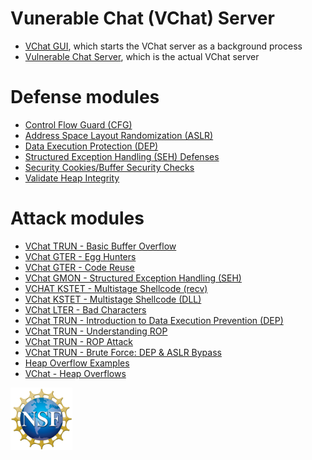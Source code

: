# Vunerable Chat (VChat) Server
* [VChat GUI](https://github.com/DaintyJet/VChatGUI), which starts the VChat server as a background process
* [Vulnerable Chat Server](https://github.com/xinwenfu/vchat), which is the actual VChat server

# Defense modules
* [Control Flow Guard (CFG)](https://github.com/DaintyJet/VChat_CFG)
* [Address Space Layout Randomization (ASLR)](https://github.com/DaintyJet/VChat_ASLR_Intro)
* [Data Execution Protection (DEP)](https://github.com/DaintyJet/VChat_DEP_Intro)
* [Structured Exception Handling (SEH) Defenses](https://github.com/DaintyJet/VChat_SEH)
* [Security Cookies/Buffer Security Checks](https://github.com/DaintyJet/VChat_Security_Cookies)
* [Validate Heap Integrity](https://github.com/DaintyJet/VChat_Heap_Defense)

# Attack modules
* [VChat TRUN - Basic Buffer Overflow](https://github.com/DaintyJet/VChat_TRUN)
* [VChat GTER - Egg Hunters](https://github.com/DaintyJet/VChat_GTER_EggHunter)
* [VChat GTER - Code Reuse](https://github.com/DaintyJet/VChat_GTER_CodeReuse)
* [VChat GMON - Structured Exception Handling (SEH)](https://github.com/DaintyJet/VChat_GMON_SEH)
* [VCHAT KSTET - Multistage Shellcode (recv)](https://github.com/DaintyJet/VChat_KSTET_Multi)
* [VChat KSTET - Multistage Shellcode (DLL)](https://github.com/DaintyJet/VChat_KSTET_DLL)
* [VChat LTER - Bad Characters](https://github.com/DaintyJet/VChat_LTER)
* [VChat TRUN - Introduction to Data Execution Prevention (DEP)](https://github.com/DaintyJet/VChat_DEP)
* [VChat TRUN - Understanding ROP](https://github.com/DaintyJet/VChat_ROP_INTRO)
* [VChat TRUN - ROP Attack](https://github.com/DaintyJet/VChat_TRUN_ROP)
* [VChat TRUN - Brute Force: DEP & ASLR Bypass](https://github.com/DaintyJet/VChat_Brute_Force)
* [Heap Overflow Examples](https://github.com/DaintyJet/Heap-Overflow-Example)
* [VChat - Heap Overflows](https://github.com/DaintyJet/VChat_Heap_Exploit)

<img src="imgs/NSF_logo.png" height=100>
